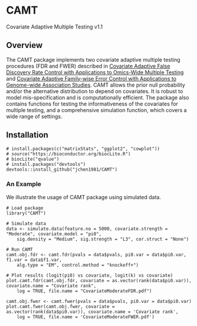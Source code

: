 # CAMT
Covariate Adaptive Multiple Testing v1.1

## Overview
The CAMT package implements two covariate adaptive multiple testing procedures (FDR and FWER) described in [Covariate Adaptive False Discovery Rate Control with
Applications to Omics-Wide Multiple Testing](https://arxiv.org/abs/1909.04811) and [Covariate Adaptive Family-wise Error Control with Applications to Genome-wide Association Studies](https://arxiv.org/abs/2011.01107). CAMT allows  the prior null probability and/or the alternative distribution to depend on covariates. 
It is robust to model mis-specification and is computationally efficient. The package also contains functions for testing the
informativeness of the covariates for multiple testing, and a comprehensive simulation function, which covers a wide range of settings.

## Installation         

```
# install.packages(c("matrixStats", "ggplot2", "cowplot"))
# source("https://bioconductor.org/biocLite.R")
# biocLite("qvalue")
# install.packages("devtools")
devtools::install_github("jchen1981/CAMT")
```



### An Example
We illustrate the usage of CAMT package using simulated data.

```
# Load package
library("CAMT")

# Simulate data
data <- simulate.data(feature.no = 5000, covariate.strength = "Moderate", covariate.model = "pi0",
	sig.density = "Medium", sig.strength = "L3", cor.struct = "None")
  
# Run CAMT  
camt.obj.fdr <- camt.fdr(pvals = data$pvals, pi0.var = data$pi0.var, f1.var = data$f1.var, 
	alg.type = "EM", control.method = "knockoff+")
  
# Plot results (logit(pi0) vs covariate, logit(k) vs covariate)
plot.camt.fdr(camt.obj.fdr, covariate = as.vector(rank(data$pi0.var)), covariate.name = "Covariate rank",
	log = TRUE, file.name = "CovariateModerateFDR.pdf")

camt.obj.fwer <- camt.fwer(pvals = data$pvals, pi0.var = data$pi0.var)
plot.camt.fwer(camt.obj.fwer, covariate = as.vector(rank(data$pi0.var)), covariate.name = 'Covariate rank',
    log = TRUE, file.name = 'CovariateModerateFWER.pdf')	
  
```


